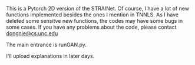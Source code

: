 This is a Pytorch 2D version of the STRAINet. Of course, I have a lot of new functions implemented besides the ones I mention in TNNLS.
As I have deleted some sensitve new functions, the codes may have some bugs in some cases. If you have any problems about the code, please contact dongnie@cs.unc.edu

The main entrance is runGAN.py.

I'll upload explanations in later days.
